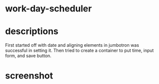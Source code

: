 # work-day-scheduler

# descriptions
First started off with date and aligning elements in jumbotron was successful in setting it. Then tried to create a container to put time, input form, and save button. 

# screenshot
